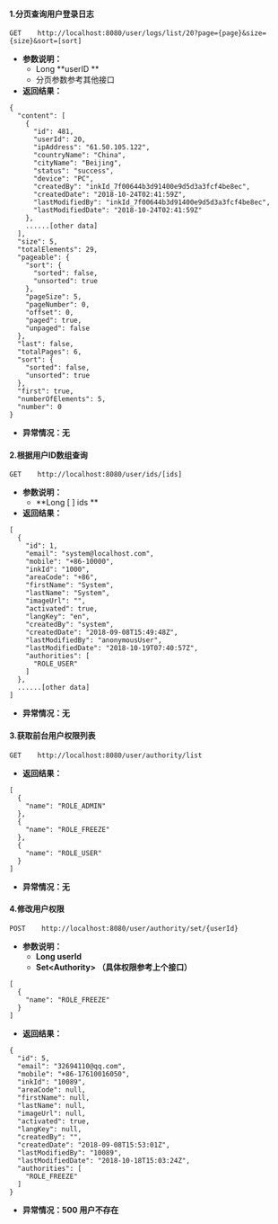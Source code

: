 #### 1.分页查询用户登录日志

```
GET    http://localhost:8080/user/logs/list/20?page={page}&size={size}&sort=[sort]
```

* **参数说明：**
  * Long **userID **
  * 分页参数参考其他接口
* **返回结果：**

```
{
  "content": [
    {
      "id": 481,
      "userId": 20,
      "ipAddress": "61.50.105.122",
      "countryName": "China",
      "cityName": "Beijing",
      "status": "success",
      "device": "PC",
      "createdBy": "inkId_7f00644b3d91400e9d5d3a3fcf4be8ec",
      "createdDate": "2018-10-24T02:41:59Z",
      "lastModifiedBy": "inkId_7f00644b3d91400e9d5d3a3fcf4be8ec",
      "lastModifiedDate": "2018-10-24T02:41:59Z"
    },
    ......[other data]
  ],
  "size": 5,
  "totalElements": 29,
  "pageable": {
    "sort": {
      "sorted": false,
      "unsorted": true
    },
    "pageSize": 5,
    "pageNumber": 0,
    "offset": 0,
    "paged": true,
    "unpaged": false
  },
  "last": false,
  "totalPages": 6,
  "sort": {
    "sorted": false,
    "unsorted": true
  },
  "first": true,
  "numberOfElements": 5,
  "number": 0
}
```

* **异常情况：无**

#### 2.根据用户ID数组查询

```
GET    http://localhost:8080/user/ids/[ids]
```

* **参数说明：**
  * **Long \[ \] ids **
* **返回结果：**

```
[
  {
    "id": 1,
    "email": "system@localhost.com",
    "mobile": "+86-10000",
    "inkId": "1000",
    "areaCode": "+86",
    "firstName": "System",
    "lastName": "System",
    "imageUrl": "",
    "activated": true,
    "langKey": "en",
    "createdBy": "system",
    "createdDate": "2018-09-08T15:49:48Z",
    "lastModifiedBy": "anonymousUser",
    "lastModifiedDate": "2018-10-19T07:40:57Z",
    "authorities": [
      "ROLE_USER"
    ]
  },
  ......[other data]
]
```

* **异常情况：无**

#### 3.获取前台用户权限列表

```
GET    http://localhost:8080/user/authority/list
```

* **返回结果：**

```
[
  {
    "name": "ROLE_ADMIN"
  },
  {
    "name": "ROLE_FREEZE"
  },
  {
    "name": "ROLE_USER"
  }
]
```

* **异常情况：无**

#### 4.修改用户权限

```
POST    http://localhost:8080/user/authority/set/{userId}
```

* **参数说明：**
  * **Long userId**
  * **Set&lt;Authority&gt; （具体权限参考上个接口）**

```
[
  {
    "name": "ROLE_FREEZE"
  }
]
```

* **返回结果：**

```
{
  "id": 5,
  "email": "32694110@qq.com",
  "mobile": "+86-17610016050",
  "inkId": "10089",
  "areaCode": null,
  "firstName": null,
  "lastName": null,
  "imageUrl": null,
  "activated": true,
  "langKey": null,
  "createdBy": "",
  "createdDate": "2018-09-08T15:53:01Z",
  "lastModifiedBy": "10089",
  "lastModifiedDate": "2018-10-18T15:03:24Z",
  "authorities": [
    "ROLE_FREEZE"
  ]
}
```

* **异常情况：500 用户不存在**



